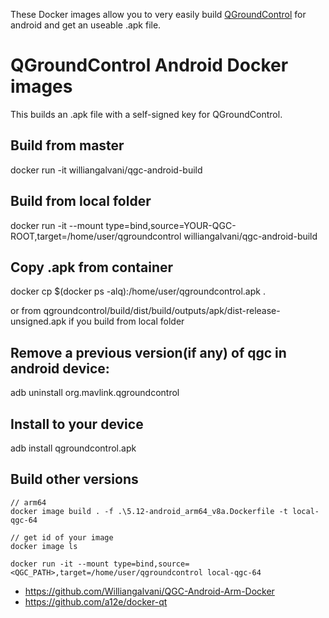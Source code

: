 These Docker images allow you to very easily build [QGroundControl](https://github.com/mavlink/qgroundcontrol) for android and get an useable .apk file.

# QGroundControl Android Docker images

This builds an .apk file with a self-signed key for QGroundControl.

## Build from master

docker run -it williangalvani/qgc-android-build

## Build from local folder

docker run -it --mount type=bind,source=YOUR-QGC-ROOT,target=/home/user/qgroundcontrol williangalvani/qgc-android-build

## Copy .apk from container

docker cp \$(docker ps -alq):/home/user/qgroundcontrol.apk .

or from qgroundcontrol/build/dist/build/outputs/apk/dist-release-unsigned.apk if you build from local folder

## Remove a previous version(if any) of qgc in android device:

adb uninstall org.mavlink.qgroundcontrol

## Install to your device

adb install qgroundcontrol.apk

## Build other versions

```
// arm64
docker image build . -f .\5.12-android_arm64_v8a.Dockerfile -t local-qgc-64

// get id of your image
docker image ls

docker run -it --mount type=bind,source=<QGC_PATH>,target=/home/user/qgroundcontrol local-qgc-64
```

- https://github.com/Williangalvani/QGC-Android-Arm-Docker
- https://github.com/a12e/docker-qt
